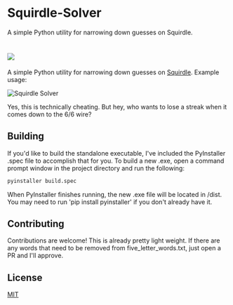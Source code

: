 # Squirdle-Solver
A simple Python utility for narrowing down guesses on Squirdle.
#  ![](https://i.ibb.co/0j5mbBy/Squirdle.png)
A simple Python utility for narrowing down guesses on [Squirdle](https://squirdle.fireblend.com/). Example usage:

![Squirdle Solver](https://i.ibb.co/DYmGPCF/Squirdle-Solver.gif)

Yes, this is technically cheating. But hey, who wants to lose a streak when it comes down to the 6/6 wire?

## Building

If you'd like to build the standalone executable, I've included the PyInstaller .spec file to accomplish that for you. To build a new .exe, open a command prompt window in the project directory and run the following:

```python
pyinstaller build.spec
```
When PyInstaller finishes running, the new .exe file will be located in /dist. You may need to run 'pip install pyinstaller' if you don't already have it.


## Contributing
Contributions are welcome! This is already pretty light weight. If there are any words that need to be removed from five_letter_words.txt, just open a PR and I'll approve.

## License
[MIT](https://choosealicense.com/licenses/mit/)
